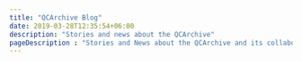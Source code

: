 ```yaml
---
title: "QCArchive Blog"
date: 2019-03-28T12:35:54+06:00
description: "Stories and news about the QCArchive"
pageDescription : "Stories and News about the QCArchive and its collaborators"
---
```


